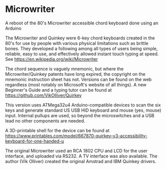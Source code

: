 # Microwriter
A reboot of the 80's Microwriter accessible chord keyboard done using an Arduino

The Microwriter and Quinkey were 6-key chord keyboards created in the 80's for use by people with various physical limitations such as brittle bones. They developed a following among all types of users being simple, reliable, easy to use, and effectively allowed instant touch typing at speed. See https://en.wikipedia.org/wiki/Microwriter

The chord sequence is vaguely mnemonic, but where the Microwriter/Quinkey patents have long expired, the copyright on the mnemonic instruction sheet has not. Versions can be found on the web regardless (most notably on Microsoft's website of all things). A new Beginner's Guide and a typing tutor can be found at https://github.com/VikOlliver/Quirkey

This version uses ATMega32u4 Arduino-compatible devices to scan the six keys and generate standard US USB HID keyboard and mouse (yes, mouse) input. Internal pullups are used, so beyond the microswitches and a USB lead no other components are needed.

A 3D-printable shell for the device can be found at https://www.printables.com/model/667870-quirkey-v3-accessibility-keyboard-for-one-handed-u

The original Microwriter used an RCA 1802 CPU and LCD for the user interface, and uploaded via RS232. A TV interface was also available. The author (Vik Olliver) created the original Amstrad and IBM Quinkey drivers.
